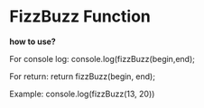 # FizzBuzz Function

**how to use?**

For console log:
  console.log(fizzBuzz(begin,end);
  
For return:
  return fizzBuzz(begin, end);

Example: 
console.log(fizzBuzz(13, 20))
 

